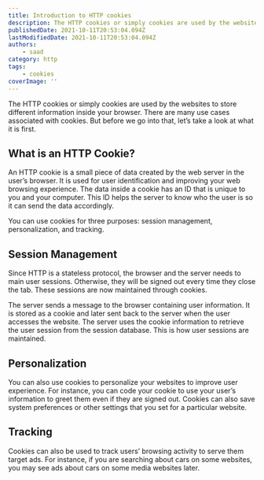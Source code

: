 ```yaml
---
title: Introduction to HTTP cookies
description: The HTTP cookies or simply cookies are used by the websites to store different information inside your browser.
publishedDate: 2021-10-11T20:53:04.094Z
lastModifiedDate: 2021-10-11T20:53:04.094Z
authors:
    - saad
category: http
tags:
    - cookies
coverImage: ''
---
```


<Lead>
	The HTTP cookies or simply cookies are used by the websites to store
	different information inside your browser. There are many use cases
	associated with cookies. But before we go into that, let’s take a look at
	what it is first.
</Lead>

## What is an HTTP Cookie?

An HTTP cookie is a small piece of data created by the web server in the user’s browser. It is used for user identification and improving your web browsing experience. The data inside a cookie has an ID that is unique to you and your computer. This ID helps the server to know who the user is so it can send the data accordingly.

You can use cookies for three purposes: session management, personalization, and tracking.

## Session Management

Since HTTP is a stateless protocol, the browser and the server needs to main user sessions. Otherwise, they will be signed out every time they close the tab. These sessions are now maintained through cookies.

The server sends a message to the browser containing user information. It is stored as a cookie and later sent back to the server when the user accesses the website. The server uses the cookie information to retrieve the user session from the session database. This is how user sessions are maintained.

## Personalization

You can also use cookies to personalize your websites to improve user experience. For instance, you can code your cookie to use your user’s information to greet them even if they are signed out. Cookies can also save system preferences or other settings that you set for a particular website.

## Tracking

Cookies can also be used to track users’ browsing activity to serve them target ads. For instance, if you are searching about cars on some websites, you may see ads about cars on some media websites later.
